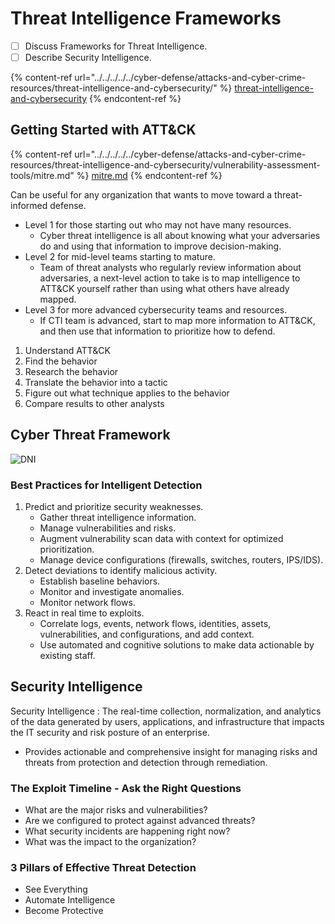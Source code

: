 # Threat Intelligence Frameworks

* [ ] Discuss Frameworks for Threat Intelligence.
* [ ] Describe Security Intelligence.

{% content-ref url="../../../../../cyber-defense/attacks-and-cyber-crime-resources/threat-intelligence-and-cybersecurity/" %}
[threat-intelligence-and-cybersecurity](../../../../../cyber-defense/attacks-and-cyber-crime-resources/threat-intelligence-and-cybersecurity/)
{% endcontent-ref %}

## Getting Started with ATT\&CK

{% content-ref url="../../../../../cyber-defense/attacks-and-cyber-crime-resources/threat-intelligence-and-cybersecurity/vulnerability-assessment-tools/mitre.md" %}
[mitre.md](../../../../../cyber-defense/attacks-and-cyber-crime-resources/threat-intelligence-and-cybersecurity/vulnerability-assessment-tools/mitre.md)
{% endcontent-ref %}

Can be useful for any organization that wants to move toward a threat-informed defense.

* Level 1 for those starting out who may not have many resources.
  * Cyber threat intelligence is all about knowing what your adversaries do and using that information to improve decision-making.
* Level 2 for mid-level teams starting to mature.
  * Team of threat analysts who regularly review information about adversaries, a next-level action to take is to map intelligence to ATT\&CK yourself rather than using what others have already mapped.
* Level 3 for more advanced cybersecurity teams and resources.
  * If CTI team is advanced, start to map more information to ATT\&CK, and then use that information to prioritize how to defend.

1. Understand ATT\&CK
2. Find the behavior
3. Research the behavior
4. Translate the behavior into a tactic
5. Figure out what technique applies to the behavior
6. Compare results to other analysts

## Cyber Threat Framework

![DNI](https://pbs.twimg.com/media/DtRHGZBXQAUvO\_H?format=jpg\&name=large)

### Best Practices for Intelligent Detection

1. Predict and prioritize security weaknesses.
   * Gather threat intelligence information.
   * Manage vulnerabilities and risks.
   * Augment vulnerability scan data with context for optimized prioritization.
   * Manage device configurations (firewalls, switches, routers, IPS/IDS).
2. Detect deviations to identify malicious activity.
   * Establish baseline behaviors.
   * Monitor and investigate anomalies.
   * Monitor network flows.
3. React in real time to exploits.
   * Correlate logs, events, network flows, identities, assets, vulnerabilities, and configurations, and add context.
   * Use automated and cognitive solutions to make data actionable by existing staff.

## Security Intelligence

Security Intelligence : The real-time collection, normalization, and analytics of the data generated by users, applications, and infrastructure that impacts the IT security and risk posture of an enterprise.

* Provides actionable and comprehensive insight for managing risks and threats from protection and detection through remediation.

### The Exploit Timeline - Ask the Right Questions

* What are the major risks and vulnerabilities?
* Are we configured to protect against advanced threats?
* What security incidents are happening right now?
* What was the impact to the organization?

### 3 Pillars of Effective Threat Detection

* See Everything
* Automate Intelligence
* Become Protective
